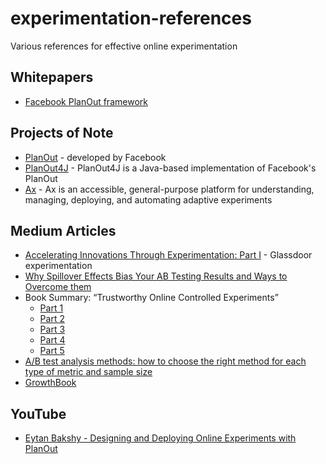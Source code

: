 # experimentation-references
Various references for effective online experimentation

## Whitepapers
* [Facebook PlanOut framework](http://arxiv.org/pdf/1409.3174v1.pdf)

## Projects of Note
* [PlanOut](https://github.com/facebookarchive/planout) - developed by Facebook
* [PlanOut4J](https://github.com/Glassdoor/planout4j) - PlanOut4J is a Java-based implementation of Facebook's PlanOut
* [Ax](https://github.com/facebook/Ax) - Ax is an accessible, general-purpose platform for understanding, managing, deploying, and automating adaptive experiments

## Medium Articles
* [Accelerating Innovations Through Experimentation: Part I](https://medium.com/glassdoor-engineering/accelerating-innovations-through-experimentation-part-i-75be12198ea) - Glassdoor experimentation
* [Why Spillover Effects Bias Your AB Testing Results and Ways to Overcome them](https://medium.com/@weonhyeok.chung/why-spillover-effects-bias-your-ab-testing-and-ways-to-overcome-them-e7f06efd0b56)
* Book Summary: “Trustworthy Online Controlled Experiments”
  * [Part 1](https://medium.com/@weonhyeok.chung/part-i-book-trustworthy-online-controlled-experiments-9fbf9ef2a6a8)
  * [Part 2](https://medium.com/@weonhyeok.chung/book-summary-trustworthy-online-controlled-experiments-part-ii-47ac8aeadafb)
  * [Part 3](https://medium.com/@weonhyeok.chung/book-summary-trustworthy-online-controlled-experiments-part-iii-1ca54c288c27)
  * [Part 4](https://medium.com/@weonhyeok.chung/book-summary-trustworthy-online-controlled-experiments-part-iv-cd6c6c843d4a)
  * [Part 5](https://medium.com/@weonhyeok.chung/book-summary-trustworthy-online-controlled-experiments-part-v-476d0df20e16)
* [A/B test analysis methods: how to choose the right method for each type of metric and sample size](https://medium.com/@wwwspywww/a-b-test-analysis-methods-how-to-choose-the-right-method-for-each-type-of-metric-and-sample-size-49d64bb3094b)
* [GrowthBook](https://medium.com/growth-book)

## YouTube
* [Eytan Bakshy - Designing and Deploying Online Experiments with PlanOut](https://www.youtube.com/watch?v=Ayd4sqPH2DE)
